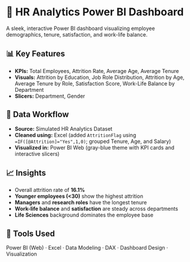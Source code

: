 # 🧠 HR Analytics Power BI Dashboard
A sleek, interactive Power BI dashboard visualizing employee demographics, tenure, satisfaction, and work-life balance.

## 📊 Key Features
- **KPIs:** Total Employees, Attrition Rate, Average Age, Average Tenure
- **Visuals:** Attrition by Education, Job Role Distribution, Attrition by Age, Average Tenure by Role, Satisfaction Score, Work-Life Balance by Department
- **Slicers:** Department, Gender

## 🧹 Data Workflow
- **Source:** Simulated HR Analytics Dataset
- **Cleaned using:** Excel (added `AttritionFlag` using `=IF([@Attrition]="Yes",1,0)`; grouped Tenure, Age, and Salary)
- **Visualized in:** Power BI Web (gray-blue theme with KPI cards and interactive slicers)

## 📈 Insights
- Overall attrition rate of **16.1%**
- **Younger employees (<30)** show the highest attrition
- **Managers** and **research roles** have the longest tenure
- **Work-life balance** and **satisfaction** are steady across departments
- **Life Sciences** background dominates the employee base

## 🧰 Tools Used
Power BI (Web) · Excel · Data Modeling · DAX · Dashboard Design · Visualization
